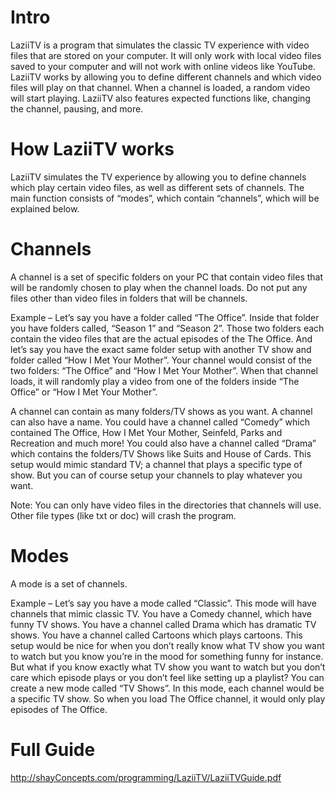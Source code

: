 Intro
==
LaziiTV is a program that simulates the classic TV experience with video files that are stored on your computer.  It will only work with local video files saved to your computer and will not work with online videos like YouTube.  LaziiTV works by allowing you to define different channels and which video files will play on that channel.  When a channel is loaded, a random video will start playing.  LaziiTV also features expected functions like, changing the channel, pausing, and more.

How LaziiTV works
==
LaziiTV simulates the TV experience by allowing you to define channels which play certain video files, as well as different sets of channels. The main function consists of “modes”, which contain “channels”, which will be explained below.

Channels
==
A channel is a set of specific folders on your PC that contain video files that will be randomly chosen to play when the channel loads.  Do not put any files other than video files in folders that will be channels.

Example – Let’s say you have a folder called “The Office”. Inside that folder you have folders called, “Season 1” and “Season 2”. Those two folders each contain the video files that are the actual episodes of the The Office. And let’s say you have the exact same folder setup with another TV show and folder called “How I Met Your Mother”. Your channel would consist of the two folders: “The Office” and “How I Met Your Mother”. When that channel loads, it will randomly play a video from one of the folders inside “The Office” or “How I Met Your Mother”. 

A channel can contain as many folders/TV shows as you want. A channel can also have a name. You could have a channel called “Comedy” which contained The Office, How I Met Your Mother, Seinfeld, Parks and Recreation and much more! You could also have a channel called “Drama” which contains the folders/TV Shows like Suits and House of Cards. This setup would mimic standard TV; a channel that plays a specific type of show. But you can of course setup your channels to play whatever you want.

Note: You can only have video files in the directories that channels will use.  Other file types (like txt or doc) will crash the program.

Modes
==
A mode is a set of channels.

Example – Let’s say you have a mode called “Classic”. This mode will have channels that mimic classic TV. You have a Comedy channel, which have funny TV shows. You have a channel called Drama which has dramatic TV shows. You have a channel called Cartoons which plays cartoons. This setup would be nice for when you don’t really know what TV show you want to watch but you know you’re in the mood for something funny for instance.  But what if you know exactly what TV show you want to watch but you don’t care which episode plays or you don’t feel like setting up a playlist? You can create a new mode called “TV Shows”. In this mode, each channel would be a specific TV show. So when you load The Office channel, it would only play episodes of The Office.

Full Guide
==
http://shayConcepts.com/programming/LaziiTV/LaziiTVGuide.pdf
